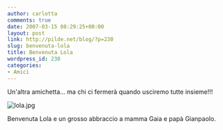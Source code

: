 ```yaml
---
author: carlotta
comments: true
date: 2007-03-15 08:29:25+00:00
layout: post
link: http://pilde.net/blog/?p=230
slug: benvenuta-lola
title: Benvenuta Lola
wordpress_id: 230
categories:
- Amici
---
```


Un'altra amichetta... ma chi ci fermerà quando usciremo tutte insieme!!!

![lola.jpg]({{baseurl}}/uploads/2007/03/lola.jpg)




Benvenuta Lola e un grosso abbraccio a mamma Gaia e papà Gianpaolo.
